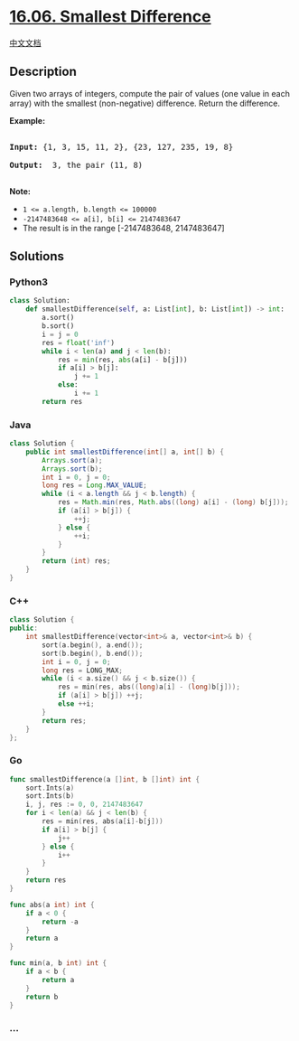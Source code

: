 # [16.06. Smallest Difference](https://leetcode.cn/problems/smallest-difference-lcci)

[中文文档](/lcci/16.06.Smallest%20Difference/README.md)

## Description

<p>Given two arrays of integers, compute the pair of values (one value in each array) with the smallest (non-negative) difference. Return the difference.</p>

<p><strong>Example: </strong></p>

<pre>

<strong>Input: </strong>{1, 3, 15, 11, 2}, {23, 127, 235, 19, 8}

<strong>Output: </strong> 3, the pair (11, 8)

</pre>

<p><strong>Note: </strong></p>

<ul>
	<li><code>1 &lt;= a.length, b.length &lt;= 100000</code></li>
	<li><code>-2147483648 &lt;= a[i], b[i] &lt;= 2147483647</code></li>
	<li>The result is in the range [-2147483648, 2147483647]</li>
</ul>

## Solutions

<!-- tabs:start -->

### **Python3**

```python
class Solution:
    def smallestDifference(self, a: List[int], b: List[int]) -> int:
        a.sort()
        b.sort()
        i = j = 0
        res = float('inf')
        while i < len(a) and j < len(b):
            res = min(res, abs(a[i] - b[j]))
            if a[i] > b[j]:
                j += 1
            else:
                i += 1
        return res
```

### **Java**

```java
class Solution {
    public int smallestDifference(int[] a, int[] b) {
        Arrays.sort(a);
        Arrays.sort(b);
        int i = 0, j = 0;
        long res = Long.MAX_VALUE;
        while (i < a.length && j < b.length) {
            res = Math.min(res, Math.abs((long) a[i] - (long) b[j]));
            if (a[i] > b[j]) {
                ++j;
            } else {
                ++i;
            }
        }
        return (int) res;
    }
}
```

### **C++**

```cpp
class Solution {
public:
    int smallestDifference(vector<int>& a, vector<int>& b) {
        sort(a.begin(), a.end());
        sort(b.begin(), b.end());
        int i = 0, j = 0;
        long res = LONG_MAX;
        while (i < a.size() && j < b.size()) {
            res = min(res, abs((long)a[i] - (long)b[j]));
            if (a[i] > b[j]) ++j;
            else ++i;
        }
        return res;
    }
};
```

### **Go**

```go
func smallestDifference(a []int, b []int) int {
	sort.Ints(a)
	sort.Ints(b)
	i, j, res := 0, 0, 2147483647
	for i < len(a) && j < len(b) {
		res = min(res, abs(a[i]-b[j]))
		if a[i] > b[j] {
			j++
		} else {
			i++
		}
	}
	return res
}

func abs(a int) int {
	if a < 0 {
		return -a
	}
	return a
}

func min(a, b int) int {
	if a < b {
		return a
	}
	return b
}
```

### **...**

```

```

<!-- tabs:end -->
